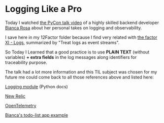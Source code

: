 # Logging Like a Pro   
Today I watched [the PyCon talk video](https://www.youtube.com/watch?v=lxyrmsxY2KA) of a highly skilled backend developer [Bianca Rosa](https://github.com/biancarosa) about her personal takes on logging and observability.   

I save here in my 12Factor folder because I find very related with [the factor XI - Logs](https://12factor.net/logs), summarized by "Treat logs as event streams".   

So Today I Learned that a good practice is to use **PLAIN TEXT** (without variables) **+ extra fields** in the log messages along identifiers for traceability purpose.   

The talk had a lot more information and this TIL subject was chosen for my future me could come back to all those references above and listed here:   

[Logging module](https://docs.python.org/3.8/howto/logging-cookbook.html#logging-cookbook) (Python docs)  

[New Relic](https://newrelic.com/)   

[OpenTelemetry](https://opentelemetry.io/)  

[Bianca's todo-list app example](https://github.com/biancarosa/todo-list)




